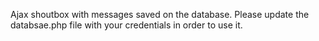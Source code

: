 Ajax shoutbox with messages saved on the database.
Please update the databsae.php file with your credentials in order to use it.